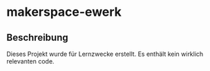 # makerspace-ewerk

## Beschreibung

Dieses Projekt wurde für Lernzwecke erstellt.
Es enthält kein wirklich relevanten code.

